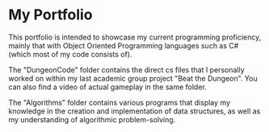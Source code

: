 # My Portfolio

This portfolio is intended to showcase my current programming proficiency, mainly that with Object Oriented Programming languages such as C# (which most of my code consists of).

The "DungeonCode" folder contains the direct cs files that I personally worked on within my last academic group project "Beat the Dungeon". You can also find a video of actual gameplay in the same folder.

The "Algorithms" folder contains various programs that display my knowledge in the creation and implementation of data structures, as well as my understanding of algorithmic problem-solving.
